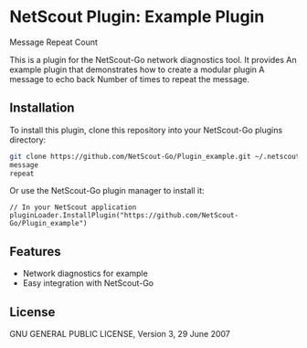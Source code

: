 # NetScout Plugin: Example Plugin
Message
Repeat Count

This is a plugin for the NetScout-Go network diagnostics tool. It provides An example plugin that demonstrates how to create a modular plugin
A message to echo back
Number of times to repeat the message.

## Installation

To install this plugin, clone this repository into your NetScout-Go plugins directory:

```bash
git clone https://github.com/NetScout-Go/Plugin_example.git ~/.netscout/plugins/example
message
repeat
```

Or use the NetScout-Go plugin manager to install it:

```
// In your NetScout application
pluginLoader.InstallPlugin("https://github.com/NetScout-Go/Plugin_example")
```

## Features

- Network diagnostics for example
- Easy integration with NetScout-Go

## License

GNU GENERAL PUBLIC LICENSE, Version 3, 29 June 2007

